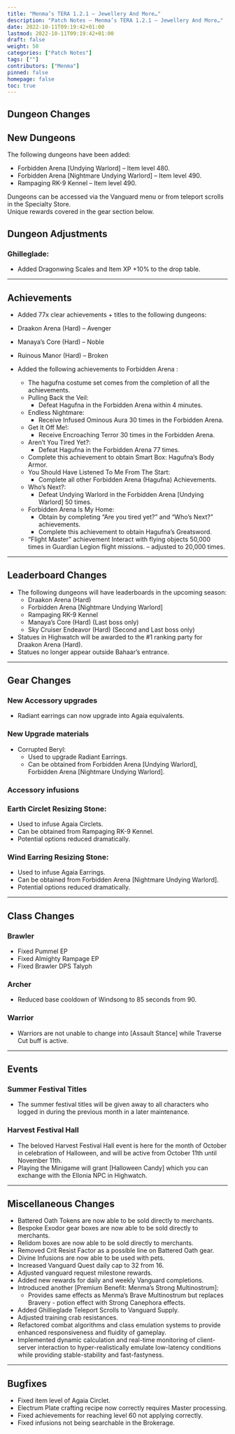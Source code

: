 ```yaml
---
title: "Menma’s TERA 1.2.1 – Jewellery And More…"
description: "Patch Notes – Menma’s TERA 1.2.1 – Jewellery And More…"
date: 2022-10-11T09:19:42+01:00
lastmod: 2022-10-11T09:19:42+01:00
draft: false
weight: 50
categories: ["Patch Notes"]
tags: [""]
contributors: ["Menma"]
pinned: false
homepage: false
toc: true
---
```


## Dungeon Changes

## New Dungeons

The following dungeons have been added:

- Forbidden Arena [Undying Warlord] – Item level 480.
- Forbidden Arena [Nightmare Undying Warlord] – Item level 490.
- Rampaging RK-9 Kennel – Item level 490.

Dungeons can be accessed via the Vanguard menu or from teleport scrolls in the Specialty Store.<br>
Unique rewards covered in the gear section below.

## Dungeon Adjustments

### Ghilleglade:
  - Added Dragonwing Scales and Item XP +10% to the drop table.

<hr/>

## Achievements

- Added 77x clear achievements + titles to the following dungeons:
- Draakon Arena (Hard) – Avenger
- Manaya’s Core (Hard) – Noble
- Ruinous Manor (Hard) – Broken

- Added the following achievements to Forbidden Arena :
  - The hagufna costume set comes from the completion of all the achievements.
   - Pulling Back the Veil:
     - Defeat Hagufna in the Forbidden Arena within 4 minutes.
   - Endless Nightmare:
     - Receive Infused Ominous Aura 30 times in the Forbidden Arena.
   - Get It Off Me!:
     - Receive Encroaching Terror 30 times in the Forbidden Arena.
   - Aren’t You Tired Yet?:
     - Defeat Hagufna in the Forbidden Arena 77 times.
   - Complete this achievement to obtain Smart Box: Hagufna’s Body Armor.
   - You Should Have Listened To Me From The Start:
     - Complete all other Forbidden Arena (Hagufna) Achievements.
   - Who’s Next?:
     - Defeat Undying Warlord in the Forbidden Arena [Undying Warlord] 50 times.
   - Forbidden Arena Is My Home:
     - Obtain by completing “Are you tired yet?” and “Who’s Next?” achievements.
     - Complete this achievement to obtain Hagufna’s Greatsword.
   - “Flight Master” achievement Interact with flying objects 50,000 times in Guardian Legion flight missions. – adjusted to 20,000 times.

<hr/>

## Leaderboard Changes

- The following dungeons will have leaderboards in the upcoming season:
  - Draakon Arena (Hard)
  - Forbidden Arena [Nightmare Undying Warlord]
  - Rampaging RK-9 Kennel
  - Manaya’s Core (Hard) (Last boss only)
  - Sky Cruiser Endeavor (Hard) (Second and Last boss only)
- Statues in Highwatch will be awarded to the #1 ranking party for Draakon Arena (Hard). 
- Statues no longer appear outside Bahaar’s entrance.

<hr/>

## Gear Changes

### New Accessory upgrades

- Radiant earrings can now upgrade into Agaia equivalents.

### New Upgrade materials

- Corrupted Beryl:
  - Used to upgrade Radiant Earrings.
  - Can be obtained from Forbidden Arena [Undying Warlord], Forbidden Arena [Nightmare Undying Warlord].

### Accessory infusions

### Earth Circlet Resizing Stone:
  - Used to infuse Agaia Circlets.
  - Can be obtained from Rampaging RK-9 Kennel.
  - Potential options reduced dramatically.
### Wind Earring Resizing Stone:
  - Used to infuse Agaia Earrings.
  - Can be obtained from Forbidden Arena [Nightmare Undying Warlord].
  - Potential options reduced dramatically.

<hr/>

## Class Changes
### Brawler
   - Fixed Pummel EP
   - Fixed Almighty Rampage EP
   - Fixed Brawler DPS Talyph
### Archer
   - Reduced base cooldown of Windsong to 85 seconds from 90.
### Warrior
   - Warriors are not unable to change into [Assault Stance] while Traverse Cut buff is active.

<hr/>

## Events
### Summer Festival Titles
  - The summer festival titles will be given away to all characters who logged in during the previous month in a later maintenance.

### Harvest Festival Hall
  - The beloved Harvest Festival Hall event is here for the month of October in celebration of Halloween, and will be active from October 11th until November 11th.
  - Playing the Minigame will grant [Halloween Candy] which you can exchange with the Ellonia NPC in Highwatch. 

<hr/>

## Miscellaneous Changes
- Battered Oath Tokens are now able to be sold directly to merchants.
- Bespoke Exodor gear boxes are now able to be sold directly to merchants.
- Relidom boxes are now able to be sold directly to merchants.
- Removed Crit Resist Factor as a possible line on Battered Oath gear.
- Divine Infusions are now able to be used with pets.
- Increased Vanguard Quest daily cap to 32 from 16.
- Adjusted vanguard request milestone rewards.
- Added new rewards for daily and weekly Vanguard completions.
- Introduced another [Premium Benefit: Menma’s Strong Multinostrum]:
  - Provides same effects as Menma’s Brave Multinostrum but replaces Bravery - potion effect with Strong Canephora effects.
- Added Ghillieglade Teleport Scrolls to Vanguard Supply.
- Adjusted training crab resistances.
- Refactored combat algorithms and class emulation systems to provide enhanced responsiveness and fluidity of gameplay.
- Implemented dynamic calculation and real-time monitoring of client-server interaction to hyper-realistically emulate low-latency conditions while providing stable-stability and fast-fastyness.

<hr/>

## Bugfixes

- Fixed item level of Agaia Circlet.
- Electrum Plate crafting recipe now correctly requires Master processing.
- Fixed achievements for reaching level 60 not applying correctly.
- Fixed infusions not being searchable in the Brokerage.